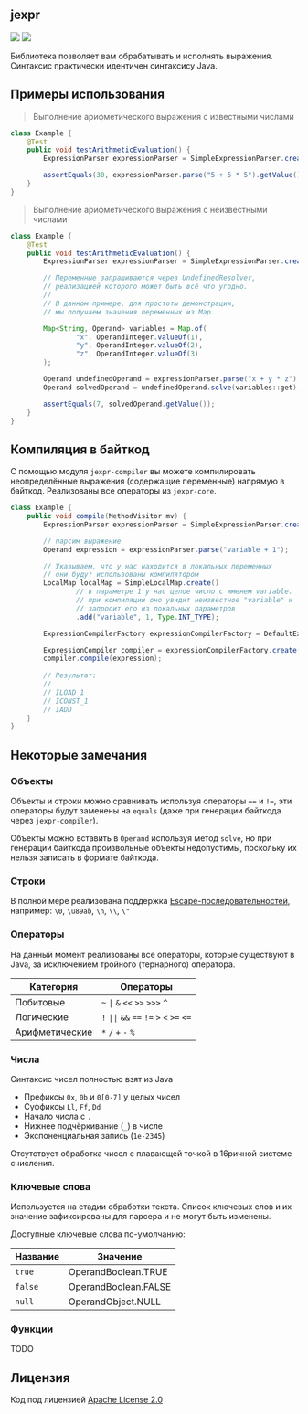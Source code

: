 ## jexpr
![](https://img.shields.io/github/issues/whilein/jexpr)
![](https://img.shields.io/github/issues-pr/whilein/jexpr)

Библиотека позволяет вам обрабатывать и исполнять выражения. Синтаксис практически
идентичен синтаксису Java.

## Примеры использования

> Выполнение арифметического выражения с известными числами

```java
class Example {
    @Test
    public void testArithmeticEvaluation() {
        ExpressionParser expressionParser = SimpleExpressionParser.createDefault();

        assertEquals(30, expressionParser.parse("5 + 5 * 5").getValue());
    }
}
```

> Выполнение арифметического выражения с неизвестными числами

```java
class Example {
    @Test
    public void testArithmeticEvaluation() {
        ExpressionParser expressionParser = SimpleExpressionParser.createDefault();

        // Переменные запрашиваются через UndefinedResolver,
        // реализацией которого может быть всё что угодно.
        //
        // В данном примере, для простоты демонстрации,
        // мы получаем значения переменных из Map.

        Map<String, Operand> variables = Map.of(
                "x", OperandInteger.valueOf(1),
                "y", OperandInteger.valueOf(2),
                "z", OperandInteger.valueOf(3)
        );

        Operand undefinedOperand = expressionParser.parse("x + y * z");
        Operand solvedOperand = undefinedOperand.solve(variables::get);

        assertEquals(7, solvedOperand.getValue());
    }
}
```

## Компиляция в байткод

С помощью модуля `jexpr-compiler` вы можете компилировать неопределённые выражения (содержащие переменные)
напрямую в байткод. Реализованы все операторы из `jexpr-core`.

```java
class Example {
    public void compile(MethodVisitor mv) {
        ExpressionParser expressionParser = SimpleExpressionParser.createDefault();

        // парсим выражение
        Operand expression = expressionParser.parse("variable + 1");

        // Указываем, что у нас находится в локальных переменных
        // они будут использованы компилятором
        LocalMap localMap = SimpleLocalMap.create()
                // в параметре 1 у нас целое число с именем variable.
                // при компиляции оно увидит неизвестное "variable" и 
                // запросит его из локальных параметров
                .add("variable", 1, Type.INT_TYPE);

        ExpressionCompilerFactory expressionCompilerFactory = DefaultExpressionCompilerFactory.createDefault();

        ExpressionCompiler compiler = expressionCompilerFactory.create(mv, localMap);
        compiler.compile(expression);
        
        // Результат:
        //
        // ILOAD_1
        // ICONST_1
        // IADD
    }
}
```

## Некоторые замечания

### Объекты

Объекты и строки можно сравнивать используя операторы `==` и `!=`, эти операторы будут заменены
на `equals` (даже при генерации байткода через `jexpr-compiler`).

Объекты можно вставить в `Operand` используя метод `solve`, но при генерации байткода
произвольные объекты недопустимы, поскольку их нельзя записать в формате байткода.

### Строки

В полной мере реализована
поддержка [Escape-последовательностей](https://docs.oracle.com/javase/specs/jls/se8/html/jls-3.html#jls-3.10.6),
например: `\0`, `\u89ab`, `\n`, `\\`, `\"`

### Операторы

На данный момент реализованы все операторы, которые существуют в Java,
за исключением тройного (тернарного) оператора.

| Категория      | Операторы                                                      |
|----------------|----------------------------------------------------------------|
| Побитовые      | `~` <code>&#124;</code> `&` `<<` `>>` `>>>` `^`                |
| Логические     | `!` <code>&#124;&#124;</code> `&&` `==` `!=` `>` `<` `>=` `<=` |
| Арифметические | `*` `/` `+` `-` `%`                                            |

### Числа

Синтаксис чисел полностью взят из Java

- Префиксы `0x`, `0b` и `0[0-7]` у целых чисел
- Суффиксы `Ll`, `Ff`, `Dd`
- Начало числа с `.`
- Нижнее подчёркивание (`_`) в числе
- Экспоненциальная запись (`1e-2345`)

Отсутствует обработка чисел с плавающей точкой в 16ричной системе счисления.

### Ключевые слова

Используется на стадии обработки текста. Список ключевых слов и их значение
зафиксированы для парсера и не могут быть изменены.

Доступные ключевые слова по-умолчанию:

| Название | Значение             |
|----------|----------------------|
| `true`   | OperandBoolean.TRUE  |
| `false`  | OperandBoolean.FALSE |
| `null`   | OperandObject.NULL   |

### Функции

TODO

## Лицензия

Код под лицензией [Apache License 2.0](LICENSE)
